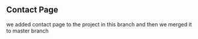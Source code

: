 ## Contact Page
we added contact page to the project in this branch and then we merged it to master branch
